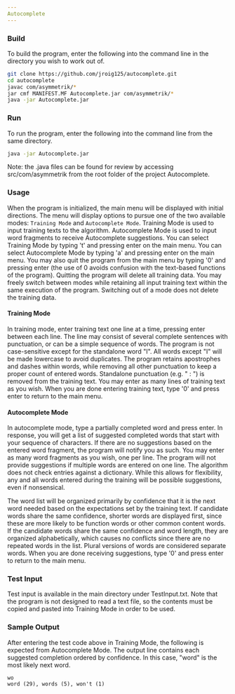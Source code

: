 ```yaml
---
Autocomplete
---
```


### Build
To build the program, enter the following into the command line in the directory you wish to work out of.

```bash
git clone https://github.com/jroig125/autocomplete.git
cd autocomplete
javac com/asymmetrik/*
jar cmf MANIFEST.MF Autocomplete.jar com/asymmetrik/*
java -jar Autocomplete.jar  
```

### Run
To run the program, enter the following into the command line from the same directory.
```bash
java -jar Autocomplete.jar
```
Note: the .java files can be found for review by accessing src/com/asymmetrik from the root folder of the project Autocomplete.
### Usage

When the program is initialized, the main menu will be displayed with initial directions. The menu will display options to pursue one of the two available modes: `Training Mode` and `Autocomplete Mode`. Training Mode is used to input training texts to the algorithm. Autocomplete Mode is used to input word fragments to receive Autocomplete suggestions. You can select Training Mode by typing 't' and pressing enter on the main menu. You can select Autocomplete Mode by typing 'a' and pressing enter on the main menu. You may also quit the program from the main menu by typing '0' and pressing enter (the use of 0 avoids confusion with the text-based functions of the program). Quitting the program will delete all training data. You may freely switch between modes while retaining all input training text within the same execution of the program. Switching out of a mode does not delete the training data.

#### Training Mode

In training mode, enter training text one line at a time, pressing enter between each line. The line may consist of several complete sentences with punctuation, or can be a simple sequence of words. The program is not case-sensitive except for the standalone word "I". All words except "I" will be made lowercase to avoid duplicates. The program retains apostrophes and dashes within words, while removing all other punctuation to keep a proper count of entered words. Standalone punctuation (e.g. " : ") is removed from the training text. You may enter as many lines of training text as you wish. When you are done entering training text, type '0' and press enter to return to the main menu.

#### Autocomplete Mode

In autocomplete mode, type a partially completed word and press enter. In response, you will get a list of suggested completed words that start with your sequence of characters. If there are no suggestions based on the entered word fragment, the program will notify you as such. You may enter as many word fragments as you wish, one per line. The program will not provide suggestions if multiple words are entered on one line. The algorithm does not check entries against a dictionary. While this allows for flexibility, any and all words entered during the training will be possible suggestions, even if nonsensical.

The word list will be organized primarily by confidence that it is the next word needed based on the expectations set by the training text. If candidate words share the same confidence, shorter words are displayed first, since these are more likely to be function words or other common content words. If the candidate words share the same confidence and word length, they are organized alphabetically, which causes no conflicts since there are no repeated words in the list. Plural versions of words are considered separate words. When you are done receiving suggestions, type '0' and press enter to return to the main menu.

### Test Input
Test input is available in the main directory under TestInput.txt. Note that the program is not designed to read a text file, so the contents must be copied and pasted into Training Mode in order to be used.

### Sample Output
After entering the test code above in Training Mode, the following is expected from Autocomplete Mode. The output line contains each suggested completion ordered by confidence. In this case, "word" is the most likely next word.

```$xslt
wo
word (29), words (5), won't (1)
```